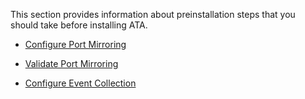 This section provides information about preinstallation steps that you should take before installing ATA.

- [Configure Port Mirroring](../Topic/Configure_Port_Mirroring.md)

- [Validate Port Mirroring](../Topic/Validate_Port_Mirroring.md)

- [Configure Event Collection](../Topic/Configure_Event_Collection.md)

